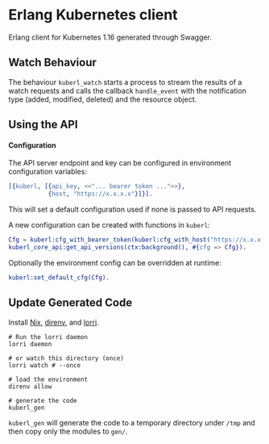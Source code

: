 # Erlang Kubernetes client

Erlang client for Kubernetes 1.16 generated through Swagger.

## Watch Behaviour

The behaviour `kuberl_watch` starts a process to stream the results of a watch requests and calls the callback `handle_event` with the notification type (added, modified, deleted) and the resource object.


## Using the API

#### Configuration

The API server endpoint and key can be configured in environment configuration variables:

```erlang
[{kuberl, [{api_key, <<"... bearer token ...">>},
           {host, "https://x.x.x.x"}]}].
```

This will set a default configuration used if none is passed to API requests.

A new configuration can be created with functions in `kuberl`:

```erlang
Cfg = kuberl:cfg_with_bearer_token(kuberl:cfg_with_host("https://x.x.x.x"), <<"... bearer token ...">>),
kuberl_core_api:get_api_versions(ctx:background(), #{cfg => Cfg}).
```

Optionally the environment config can be overridden at runtime:

```erlang
kuberl:set_default_cfg(Cfg).
```

## Update Generated Code

Install [Nix], [direnv], and [lorri].

```shell
# Run the lorri daemon
lorri daemon

# or watch this directory (once)
lorri watch # --once

# load the environment
direnv allow

# generate the code
kuberl_gen
```

`kuberl_gen` will generate the code to a temporary directory under `/tmp` and then copy only the modules to `gen/`.


<!-- References -->
[Nix]: https://nixos.org/
[direnv]: https://direnv.net/
[lorri]: https://github.com/target/lorri/

